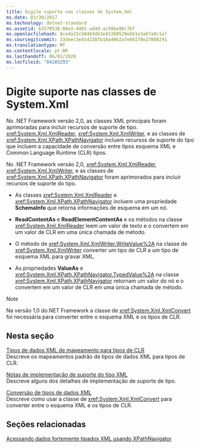 ```yaml
---
title: Digite suporte nas classes de System.Xml
ms.date: 03/30/2017
ms.technology: dotnet-standard
ms.assetid: 63570538-06e3-4401-ad4d-ac50be90c7bf
ms.openlocfilehash: 8ceda15cb8463db3e81260529ebb1e3a67a0c1af
ms.sourcegitcommit: 33deec3e814238fb18a49b2a7e89278e27888291
ms.translationtype: MT
ms.contentlocale: pt-BR
ms.lasthandoff: 06/02/2020
ms.locfileid: "84283293"
---
```

# <a name="type-support-in-the-systemxml-classes"></a>Digite suporte nas classes de System.Xml
No .NET Framework versão 2,0, as classes XML principais foram aprimoradas para incluir recursos de suporte de tipo. <xref:System.Xml.XmlReader>, <xref:System.Xml.XmlWriter>, e as classes de <xref:System.Xml.XPath.XPathNavigator> incluem recursos de suporte do tipo que incluem a capacidade de conversão entre tipos esquema XML e Common Language Runtime (CLR) tipos.  
  
 No .NET Framework versão 2,0, <xref:System.Xml.XmlReader>, <xref:System.Xml.XmlWriter>, e as classes de <xref:System.Xml.XPath.XPathNavigator> foram aprimorados para incluir recursos de suporte do tipo.  
  
- As classes <xref:System.Xml.XmlReader> e <xref:System.Xml.XPath.XPathNavigator> incluem uma propriedade **SchemaInfo** que retorna informações de esquema em um nó.  
  
- **ReadContentAs** e **ReadElementContentAs** e os métodos na classe <xref:System.Xml.XmlReader> leem um valor de texto e o convertem em um valor de CLR em uma única chamada de método.  
  
- O método de <xref:System.Xml.XmlWriter.WriteValue%2A> na classe de <xref:System.Xml.XmlWriter> converter um tipo de CLR a um tipo de esquema XML para gravar XML.  
  
- As propriedades **ValueAs** e <xref:System.Xml.XPath.XPathNavigator.TypedValue%2A> na classe <xref:System.Xml.XPath.XPathNavigator> retornam um valor do nó e o convertem em um valor de CLR em uma única chamada de método.  
  
> [!NOTE]
> Na versão 1,0 do.NET Framework a classe de <xref:System.Xml.XmlConvert> foi necessária para converter entre o esquema XML e os tipos de CLR.  
  
## <a name="in-this-section"></a>Nesta seção  
 [Tipos de dados XML de mapeamento para tipos de CLR](mapping-xml-data-types-to-clr-types.md)  
 Descreve os mapeamentos padrão de tipos de dados XML para tipos de CLR.  
  
 [Notas de implementação de suporte do tipo XML](xml-type-support-implementation-notes.md)  
 Descreve alguns dos detalhes de implementação de suporte de tipo.  
  
 [Conversão de tipos de dados XML](conversion-of-xml-data-types.md)  
 Descreve como usar a classe de <xref:System.Xml.XmlConvert> para converter entre o esquema XML e os tipos de CLR.  
  
## <a name="related-sections"></a>Seções relacionadas  
 [Acessando dados fortemente tipados XML usando XPathNavigator](accessing-strongly-typed-xml-data-using-xpathnavigator.md)
